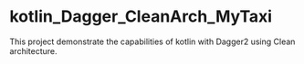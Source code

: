 # kotlin_Dagger_CleanArch_MyTaxi
This project demonstrate the capabilities of kotlin with Dagger2 using Clean architecture. 
